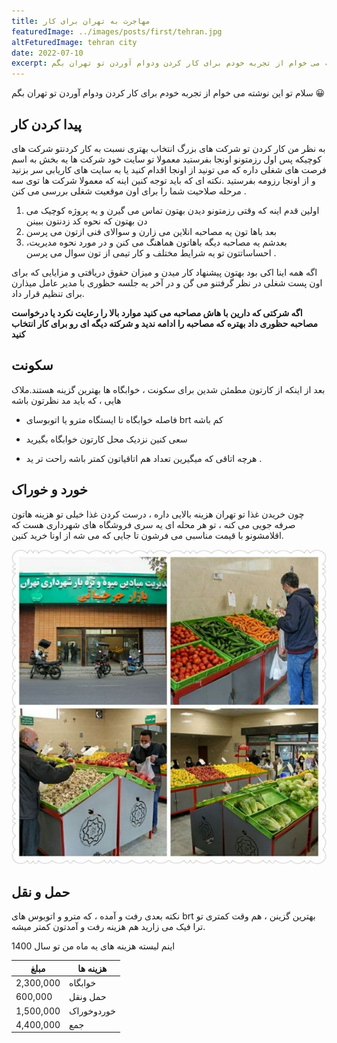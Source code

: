 ```yaml
---
title: مهاجرت به تهران برای کار
featuredImage: ../images/posts/first/tehran.jpg
altFeturedImage: tehran city
date: 2022-07-10
excerpt: تو این نوشته می خوام از تجربه خودم برای کار کردن ودوام آوردن تو تهران بگم 😀
---
```


سلام تو این نوشته می خوام از تجربه خودم برای کار کردن ودوام آوردن تو تهران بگم 😀

## پیدا کردن کار

به نظر من کار کردن تو شرکت های بزرگ انتخاب بهتری نسبت به کار کردنتو شرکت های کوچیکه پس اول رزمتونو اونجا بفرستید معمولا تو سایت خود شرکت ها یه بخش به اسم فرصت های شغلی داره که می تونید از اونجا اقدام کنید یا به سایت های کاریابی سر بزنید و از اونجا رزومه بفرستید .نکته ای که باید توجه کنین اینه که معمولا شرکت ها توی سه مرحله صلاحیت شما را برای اون موقعیت شغلی بررسی می کنن .

1.  اولین قدم اینه که وقتی رزمتونو دیدن بهتون تماس می گیرن و یه پروژه کوچیک می دن بهتون که نحوه کد زدنتون ببینن
2.  بعد باها تون یه مصاحبه انلاین می زارن و سوالای فنی ازتون می پرسن
3.  ،بعدشم یه مصاحبه دیگه باهاتون هماهنگ می کنن و در مورد نحوه مدیریت احساساتتون تو یه شرایط مختلف و کار تیمی از تون سوال می پرسن .

اگه همه اینا اکی بود بهتون پیشنهاد کار میدن و میزان حقوق دریافتی و مزایایی که برای اون پست شغلی در نظر گرفتنو می گن و در آخر یه جلسه حظوری با مدیر عامل میذارن برای تنظیم قرار داد.

**اگه شرکتی که دارین با هاش مصاحبه می کنید موارد بالا را رعایت نکرد یا درخواست مصاحبه حظوری داد بهتره که مصاحبه را ادامه ندید و شرکته دیگه ای رو برای کار انتخاب کنید**

## سکونت

بعد از اینکه از کارتون مطمئن شدین برای سکونت ، خوابگاه ها بهترین گزینه هستند.ملاک هایی ، که باید مد نظرتون باشه

- فاصله خوابگاه تا ایستگاه مترو یا اتوبوسای brt کم باشه

- سعی کنین نزدیک محل کارتون خوابگاه بگیرید

- هرچه اتاقی که میگیرین تعداد هم اتاقیاتون کمتر باشه راحت تر ید .

## خورد و خوراک

چون خریدن غذا تو تهران هزینه بالایی داره ، درست کردن غذا خیلی تو هزینه هاتون صرفه جویی می کنه ، تو هر محله ای یه سری فروشگاه های شهرداری هست که اقلامشونو با قیمت مناسبی می فرشون تا جایی که می شه از اونا خرید کنین.

![store municipality](../images/posts/first/store.jpg 'store municipality')

## حمل و نقل

نکته بعدی رفت و آمده ، که مترو و اتوبوس های brt بهترین گزینن ، هم وقت کمتری تو ترا فیک می زارید هم هزینه رفت و آمدتون کمتر میشه.

اینم لیسته هزینه های یه ماه من تو سال 1400

| مبلغ      | هزینه ها   |
| --------- | ---------- |
| 2,300,000 | خوابگاه    |
| 600,000   | حمل ونقل   |
| 1,500,000 | خوردوخوراک |
| 4,400,000 | جمع        |
